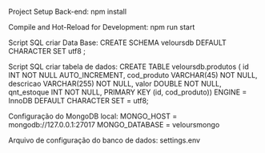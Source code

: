 Project Setup Back-end:
npm install

Compile and Hot-Reload for Development:
npm run start

Script SQL criar Data Base:
CREATE SCHEMA veloursdb DEFAULT CHARACTER SET utf8 ;

Script SQL criar tabela de dados:
CREATE TABLE veloursdb.produtos ( id INT NOT NULL AUTO_INCREMENT, cod_produto VARCHAR(45) NOT NULL, descricao VARCHAR(255) NOT NULL, valor DOUBLE NOT NULL, qnt_estoque INT NOT NULL, PRIMARY KEY (id, cod_produto)) ENGINE = InnoDB DEFAULT CHARACTER SET = utf8;

Configuração do MongoDB local:
MONGO_HOST = mongodb://127.0.0.1:27017 MONGO_DATABASE = veloursmongo

Arquivo de configuração do banco de dados:
settings.env
